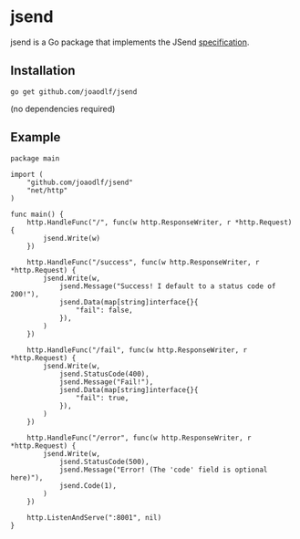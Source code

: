 # jsend

jsend is a Go package that implements the JSend [specification](https://labs.omniti.com/labs/jsend).

## Installation

`go get github.com/joaodlf/jsend`

(no dependencies required)

## Example

```
package main

import (
	"github.com/joaodlf/jsend"
	"net/http"
)

func main() {
	http.HandleFunc("/", func(w http.ResponseWriter, r *http.Request) {
		jsend.Write(w)
	})

	http.HandleFunc("/success", func(w http.ResponseWriter, r *http.Request) {
		jsend.Write(w,
			jsend.Message("Success! I default to a status code of 200!"),
			jsend.Data(map[string]interface{}{
				"fail": false,
			}),
		)
	})

	http.HandleFunc("/fail", func(w http.ResponseWriter, r *http.Request) {
		jsend.Write(w,
			jsend.StatusCode(400),
			jsend.Message("Fail!"),
			jsend.Data(map[string]interface{}{
				"fail": true,
			}),
		)
	})

	http.HandleFunc("/error", func(w http.ResponseWriter, r *http.Request) {
		jsend.Write(w,
			jsend.StatusCode(500),
			jsend.Message("Error! (The 'code' field is optional here)"),
			jsend.Code(1),
		)
	})

	http.ListenAndServe(":8001", nil)
}
```


